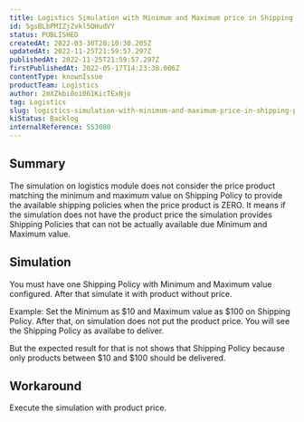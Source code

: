 ```yaml
---
title: Logistics Simulation with Minimum and Maximum price in Shipping Policy does not work when ProductPrice as 0 (ZERO)
id: 5gsBLbPMIZjZvkl5QHudVY
status: PUBLISHED
createdAt: 2022-03-30T20:10:30.205Z
updatedAt: 2022-11-25T21:59:57.297Z
publishedAt: 2022-11-25T21:59:57.297Z
firstPublishedAt: 2022-05-17T14:23:38.006Z
contentType: knownIssue
productTeam: Logistics
author: 2mXZkbi0oi061KicTExNjo
tag: Logistics
slug: logistics-simulation-with-minimum-and-maximum-price-in-shipping-policy-does-not-work-when-productprice-as-0-zero
kiStatus: Backlog
internalReference: 553080
---
```


## Summary



The simulation on logistics module does not consider the price product matching the minimum and maximum value on Shipping Policy to provide the available shipping policies when the price product is ZERO.
It means if the simulation does not have the product price the simulation provides Shipping Policies that can not be actually available due Minimum and Maximum value.



## Simulation



You must have one Shipping Policy with Minimum and Maximum value configured. After that simulate it with product without price.

Example:
Set the Minimum as $10 and Maximum value as $100 on Shipping Policy.
After that, on simulation does not put the product price.
You will see the Shipping Policy as availabe to deliver.

But the expected result for that is not shows that Shipping Policy because only products between $10 and $100 should be delivered.



## Workaround


Execute the simulation with product price.

